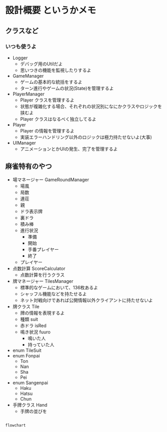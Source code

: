 # 設計概要 というかメモ

## クラスなど

### いつも使うよ

- Logger
  - デバッグ用のUtilだよ
  - 思いつきの機能を監視したりするよ
- GameManager
  - ゲームの基本的な統括をするよ
  - ターン進行やゲームの状況(State)を管理するよ
- PlayerManager
  - Player クラスを管理するよ
  - 状態が複雑化する場合、それぞれの状況別になにかクラスやロジックを挟むよ
  - Player クラスはなるべく独立してるよ
- Player
  - Player の情報を管理するよ
  - 実装エラーハンドリング以外のロジックは極力持たせないよ(大事)
- UIManager
  - アニメーションとかUIの発生、完了を管理するよ

## 麻雀特有のやつ

- 場マネージャー GameRoundManager
  - 場風
  - 局数
  - 連荘
  - 親
  - ドラ表示牌
  - 裏ドラ
  - 積み棒
  - 進行状況
    - 準備
    - 開始
    - 手番プレイヤー
    - 終了
  - プレイヤー
- 点数計算 ScoreCalculator
  - 点数計算を行うクラス
- 牌マネージャー TilesManager
  - 標準的なゲームにおいて、136枚あるよ
  - シャッフル機能などを持たせるよ
  - ネット対戦向けであれば公開情報以外クライアントに持たせないよ
- 牌クラス Tile
  - 牌の情報を表現するよ
  - 種類 suit
  - 赤ドラ isRed
  - 鳴き状況 fuuro
    - 鳴いた人
    - 持っていた人
- enum TileSuit
- enum Fonpai
  - Ton
  - Nan
  - Sha
  - Pei
- enum Sangenpai
  - Haku
  - Hatsu
  - Chun
- 手牌クラス Hand
  - 手牌の並びを

``` mermaid

flowchart

```